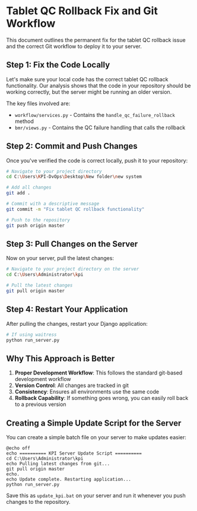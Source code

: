 # Tablet QC Rollback Fix and Git Workflow

This document outlines the permanent fix for the tablet QC rollback issue and the correct Git workflow to deploy it to your server.

## Step 1: Fix the Code Locally

Let's make sure your local code has the correct tablet QC rollback functionality. Our analysis shows that the code in your repository should be working correctly, but the server might be running an older version.

The key files involved are:
- `workflow/services.py` - Contains the `handle_qc_failure_rollback` method
- `bmr/views.py` - Contains the QC failure handling that calls the rollback

## Step 2: Commit and Push Changes

Once you've verified the code is correct locally, push it to your repository:

```bash
# Navigate to your project directory
cd C:\Users\KPI-DvOps\Desktop\New folder\new system

# Add all changes
git add .

# Commit with a descriptive message
git commit -m "Fix tablet QC rollback functionality"

# Push to the repository
git push origin master
```

## Step 3: Pull Changes on the Server

Now on your server, pull the latest changes:

```bash
# Navigate to your project directory on the server
cd C:\Users\Administrator\kpi

# Pull the latest changes
git pull origin master
```

## Step 4: Restart Your Application

After pulling the changes, restart your Django application:

```bash
# If using waitress
python run_server.py
```

## Why This Approach is Better

1. **Proper Development Workflow**: This follows the standard git-based development workflow
2. **Version Control**: All changes are tracked in git
3. **Consistency**: Ensures all environments use the same code
4. **Rollback Capability**: If something goes wrong, you can easily roll back to a previous version

## Creating a Simple Update Script for the Server

You can create a simple batch file on your server to make updates easier:

```batch
@echo off
echo ========== KPI Server Update Script ==========
cd C:\Users\Administrator\kpi
echo Pulling latest changes from git...
git pull origin master
echo.
echo Update complete. Restarting application...
python run_server.py
```

Save this as `update_kpi.bat` on your server and run it whenever you push changes to the repository.